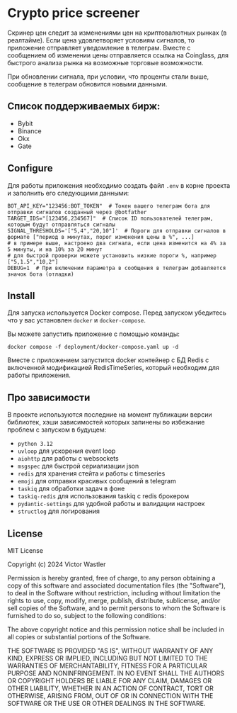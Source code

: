 # Crypto price screener

Скринер цен следит за изменениями цен на криптовалютных рынках (в реалтайме). Если цена удовлетворяет условиям сигналов,
то приложение отправляет уведомление в телеграм.
Вместе с сообщением об изменении цены отправляется ссылка на Coinglass, для быстрого анализа рынка на возможные
торговые возможности.

При обновлении сигнала, при условии, что проценты стали выше, сообщение в телеграм обновится новыми данными.

## Список поддерживаемых бирж:

- Bybit
- Binance
- Okx
- Gate

## Configure

Для работы приложения необходимо создать файл `.env` в корне проекта и заполнить его следующими данными:

```dotenv
BOT_API_KEY="123456:BOT_TOKEN"  # Токен вашего телеграм бота для отправки сигналов созданный через @botfather
TARGET_IDS="[123456,234567]"  # Список ID пользователей телеграм, которым будут отправляться сигналы
SIGNAL_THRESHOLDS='["5,4","20,10"]'  # Пороги для отправки сигналов в формате ["период в минутах, порог изменения цены в %", ...]
# в примере выше, настроено два сигнала, если цена изменится на 4% за 5 минуты, и на 10% за 20 минут
# для быстрой проверки можете установить низкие пороги %, например ["5,1.5","10,2"]
DEBUG=1  # При включении параметра в сообщения в телеграм добавляется значок бота (отладки)
```

## Install

Для запуска используется Docker compose. Перед запуском убедитесь что у вас установлен `docker` и `docker-compose`.

Вы можете запустить приложение с помощью команды:

```shell
docker compose -f deployment/docker-compose.yaml up -d
```

Вместе с приложением запустится docker контейнер с БД Redis с включенной модификацией RedisTimeSeries, который
необходим для работы приложения.

## Про зависимости

В проекте используются последние на момент публикации версии библиотек, хэши зависимостей которых запинены во
избежание проблем с запуском в будущем:

- `python 3.12`
- `uvloop` для ускорения event loop
- `aiohttp` для работы с websockets
- `msgspec` для быстрой сериализации json
- `redis` для хранения стейта и работы с timeseries
- `emoji` для отправки красивых сообщений в telegram
- `taskiq` для обработки задач в фоне
- `taskiq-redis` для использования taskiq с redis брокером
- `pydantic-settings` для удобной работы и валидации настроек
- `structlog` для логирования

## License

MIT License

Copyright (c) 2024 Victor Wastler

Permission is hereby granted, free of charge, to any person obtaining a copy of this software and associated
documentation files (the "Software"), to deal in the Software without restriction, including without limitation the
rights to use, copy, modify, merge, publish, distribute, sublicense, and/or sell copies of the Software, and to permit
persons to whom the Software is furnished to do so, subject to the following conditions:

The above copyright notice and this permission notice shall be included in all copies or substantial portions of the
Software.

THE SOFTWARE IS PROVIDED "AS IS", WITHOUT WARRANTY OF ANY KIND, EXPRESS OR IMPLIED, INCLUDING BUT NOT LIMITED TO THE
WARRANTIES OF MERCHANTABILITY, FITNESS FOR A PARTICULAR PURPOSE AND NONINFRINGEMENT. IN NO EVENT SHALL THE AUTHORS OR
COPYRIGHT HOLDERS BE LIABLE FOR ANY CLAIM, DAMAGES OR OTHER LIABILITY, WHETHER IN AN ACTION OF CONTRACT, TORT OR
OTHERWISE, ARISING FROM, OUT OF OR IN CONNECTION WITH THE SOFTWARE OR THE USE OR OTHER DEALINGS IN THE SOFTWARE.